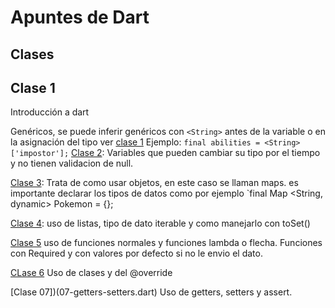 # Apuntes de Dart

## Clases

## Clase 1

Introducción a dart

Genéricos, se puede inferir genéricos con `<String>` antes de la variable o en la asignación del tipo ver [clase 1](01_hello_world.dart)
Ejemplo:   `final abilities = <String> ['impostor'];`
[Clase 2](02-dynamic.dart): Variables que pueden cambiar su tipo por el tiempo y no tienen validacion de null.

[Clase 3](03-maps.dart): Trata de como usar objetos, en este caso se llaman maps. es importante declarar los tipos de datos como por ejemplo `final Map <String, dynamic>  Pokemon = {};

[Clase 4](04-List-iterables-sets.dart): uso de listas, tipo de dato iterable y como manejarlo con toSet()

[Clase 5](05-funciones-y-parametros.dart) uso de funciones normales y funciones lambda o flecha. Funciones con Required y con valores por defecto si no le envio el dato.

[CLase 6](06-clases.dart) Uso de clases y del @override

[Clase 07])(07-getters-setters.dart) Uso de getters, setters y assert.
